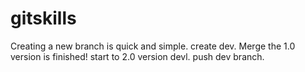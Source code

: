 # gitskills
Creating a new branch is quick and simple.
create dev.
Merge
the 1.0 version is finished!
start to 2.0 version devl.
push dev branch.
